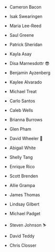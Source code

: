 * Cameron Bacon
* Isak Swearingen
* Maria Lee-Reed
* Saul Greene

* Patrick Sheridan
* Kayla Asay
* Disa Marnesdottr 😎

* Benjamin Ayzenberg
* Kaylee Alvarado
* Michael Treat

* Carlo Santos
* Caleb Wells
* Brianna Burrows

* Glen Pham
* David Wheeler 🐶
* Abigail White

* Shelly Tang
* Enrique Rico
* Scott Brenden

* Allie Grampa
* James Thomas
* Lindsay Gilbert

* Michael Padget
* Steven Johnson ⛷
* David Teddy
* Chris Closser
